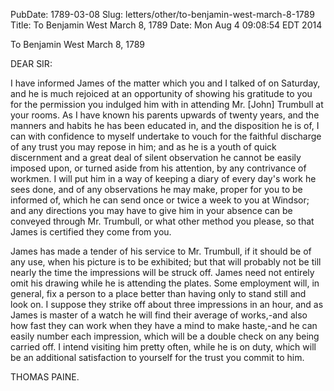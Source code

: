 PubDate: 1789-03-08
Slug: letters/other/to-benjamin-west-march-8-1789
Title: To Benjamin West  March 8, 1789
Date: Mon Aug  4 09:08:54 EDT 2014

   To Benjamin West  March 8, 1789

   DEAR SIR:

   I have informed James of the matter which you and I talked of on Saturday,
   and he is much rejoiced at an opportunity of showing his gratitude to you
   for the permission you indulged him with in attending Mr. [John] Trumbull
   at your rooms. As I have known his parents upwards of twenty years, and
   the manners and habits he has been educated in, and the disposition he is
   of, I can with confidence to myself undertake to vouch for the faithful
   discharge of any trust you may repose in him; and as he is a youth of
   quick discernment and a great deal of silent observation he cannot be
   easily imposed upon, or turned aside from his attention, by any
   contrivance of workmen. I will put him in a way of keeping a diary of
   every day's work he sees done, and of any observations he may make, proper
   for you to be informed of, which he can send once or twice a week to you
   at Windsor; and any directions you may have to give him in your absence
   can be conveyed through Mr. Trumbull, or what other method you please, so
   that James is certified they come from you.

   James has made a tender of his service to Mr. Trumbull, if it should be of
   any use, when his picture is to be exhibited; but that will probably not
   be till nearly the time the impressions will be struck off. James need not
   entirely omit his drawing while he is attending the plates. Some
   employment will, in general, fix a person to a place better than having
   only to stand still and look on. I suppose they strike off about three
   impressions in an hour, and as James is master of a watch he will find
   their average of works,-and also how fast they can work when they have a
   mind to make haste,-and he can easily number each impression, which will
   be a double check on any being carried off. I intend visiting him pretty
   often, while he is on duty, which will be an additional satisfaction to
   yourself for the trust you commit to him.

   THOMAS PAINE.


